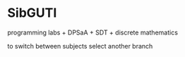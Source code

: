 # SibGUTI
programming labs + DPSaA + SDT + discrete mathematics

to switch between subjects select another branch
